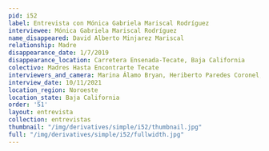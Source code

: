 ```yaml
---
pid: i52
label: Entrevista con Mónica Gabriela Mariscal Rodríguez
interviewee: Mónica Gabriela Mariscal Rodríguez
name_disappeared: David Alberto Minjarez Mariscal
relationship: Madre
disappearance_date: 1/7/2019
disappearance_location: Carretera Ensenada-Tecate, Baja California
colectivo: Madres Hasta Encontrarte Tecate
interviewers_and_camera: Marina Álamo Bryan, Heriberto Paredes Coronel, Rodrigo Caballero
interview_date: 10/11/2021
location_region: Noroeste
location_state: Baja California
order: '51'
layout: entrevista
collection: entrevistas
thumbnail: "/img/derivatives/simple/i52/thumbnail.jpg"
full: "/img/derivatives/simple/i52/fullwidth.jpg"
---
```

